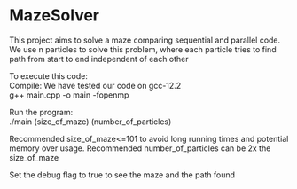 # MazeSolver
This project aims to solve a maze comparing sequential and parallel code. We use n particles to solve this problem, where each particle tries to find path from start to end independent of each other  
  
To execute this code:  
Compile: We have tested our code on gcc-12.2  
g++ main.cpp -o main -fopenmp  
  
Run the program:  
./main (size_of_maze) (number_of_particles)  
  
Recommended size_of_maze<=101 to avoid long running times and potential memory over usage. Recommended number_of_particles can be 2x the size_of_maze  
  
Set the debug flag to true to see the maze and the path found
